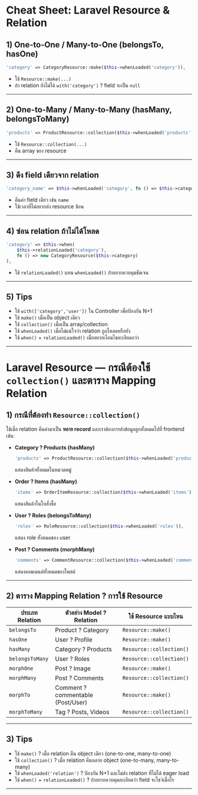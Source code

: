 # Cheat Sheet: Laravel Resource & Relation

## 1) One-to-One / Many-to-One (belongsTo, hasOne)
```php
'category' => CategoryResource::make($this->whenLoaded('category')),
```
- ใช้ `Resource::make(...)`
- ถ้า relation ยังไม่ได้ `with('category')` ? field จะเป็น `null`

---

## 2) One-to-Many / Many-to-Many (hasMany, belongsToMany)
```php
'products' => ProductResource::collection($this->whenLoaded('products')),
```
- ใช้ `Resource::collection(...)`
- คืน array ของ resource

---

## 3) ดึง field เดียวจาก relation
```php
'category_name' => $this->whenLoaded('category', fn () => $this->category->name),
```
- คืนค่า field เดียว เช่น `name`
- ใช้เวลาที่ไม่อยากส่ง resource ซ้อน

---

## 4) ซ่อน relation ถ้าไม่ได้โหลด
```php
'category' => $this->when(
    $this->relationLoaded('category'),
    fn () => new CategoryResource($this->category)
),
```
- ใช้ `relationLoaded()` แทน `whenLoaded()` ถ้าอยากควบคุมชัดเจน

---

## 5) Tips
- ใช้ `with(['category','user'])` ใน Controller เพื่อป้องกัน N+1
- ใช้ `make()` เมื่อเป็น object เดียว
- ใช้ `collection()` เมื่อเป็น array/collection
- ใช้ `whenLoaded()` เมื่อไม่แน่ใจว่า relation ถูกโหลดหรือยัง
- ใช้ `when()` + `relationLoaded()` เมื่ออยากเงื่อนไขละเอียดกว่า

---
# Laravel Resource — กรณีต้องใช้ `collection()` และตาราง Mapping Relation

## 1) กรณีที่ต้องทำ `Resource::collection()`

ใช้เมื่อ relation คืนค่ามาเป็น **หลาย record** และเราต้องการส่งข้อมูลลูกทั้งหมดไปที่ frontend เช่น:

- **Category ? Products (hasMany)**  
  ```php
  'products' => ProductResource::collection($this->whenLoaded('products')),
  ```
  แสดงสินค้าทั้งหมดในหมวดหมู่

- **Order ? Items (hasMany)**  
  ```php
  'items' => OrderItemResource::collection($this->whenLoaded('items')),
  ```
  แสดงสินค้าในใบสั่งซื้อ

- **User ? Roles (belongsToMany)**  
  ```php
  'roles' => RoleResource::collection($this->whenLoaded('roles')),
  ```
  แสดง role ทั้งหมดของ user

- **Post ? Comments (morphMany)**  
  ```php
  'comments' => CommentResource::collection($this->whenLoaded('comments')),
  ```
  แสดงคอมเมนต์ทั้งหมดของโพสต์

---

## 2) ตาราง Mapping Relation ? การใช้ Resource

| ประเภท Relation          | ตัวอย่าง Model ? Relation      | ใช้ Resource แบบไหน |
|---------------------------|---------------------------------|----------------------|
| `belongsTo`               | Product ? Category              | `Resource::make()`   |
| `hasOne`                  | User ? Profile                  | `Resource::make()`   |
| `hasMany`                 | Category ? Products             | `Resource::collection()` |
| `belongsToMany`           | User ? Roles                    | `Resource::collection()` |
| `morphOne`                | Post ? Image                    | `Resource::make()`   |
| `morphMany`               | Post ? Comments                 | `Resource::collection()` |
| `morphTo`                 | Comment ? commentable (Post/User)| `Resource::make()`   |
| `morphToMany`             | Tag ? Posts, Videos             | `Resource::collection()` |

---

## 3) Tips
- ใช้ `make()` ? เมื่อ relation คืน object เดียว (one-to-one, many-to-one)  
- ใช้ `collection()` ? เมื่อ relation คืนหลาย object (one-to-many, many-to-many)  
- ใช้ `whenLoaded('relation')` ? ป้องกัน N+1 และไม่ส่ง relation ที่ไม่ได้ eager load  
- ใช้ `when()` + `relationLoaded()` ? ถ้าอยากควบคุมละเอียดว่า field จะโชว์เมื่อไร  

---
